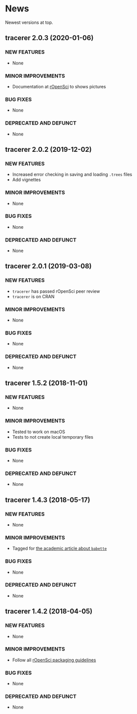# News

Newest versions at top.

## tracerer 2.0.3 (2020-01-06)

### NEW FEATURES

  * None

### MINOR IMPROVEMENTS

  * Documentation at [rOpenSci](https://docs.ropensci.org/tracerer) to
    shows pictures

### BUG FIXES

  * None

### DEPRECATED AND DEFUNCT

  * None

## tracerer 2.0.2 (2019-12-02)

### NEW FEATURES

  * Increased error checking in saving and loading `.trees` files
  * Add vignettes

### MINOR IMPROVEMENTS

  * None

### BUG FIXES

  * None

### DEPRECATED AND DEFUNCT

  * None

## tracerer 2.0.1 (2019-03-08)

### NEW FEATURES

  * `tracerer` has passed rOpenSci peer review
  * `tracerer` is on CRAN

### MINOR IMPROVEMENTS

  * None

### BUG FIXES

  * None

### DEPRECATED AND DEFUNCT

  * None

## tracerer 1.5.2 (2018-11-01)

### NEW FEATURES

  * None

### MINOR IMPROVEMENTS

  * Tested to work on macOS
  * Tests to not create local temporary files

### BUG FIXES

  * None

### DEPRECATED AND DEFUNCT

  * None

## tracerer 1.4.3 (2018-05-17)

### NEW FEATURES

  * None

### MINOR IMPROVEMENTS

  * Tagged for [the academic article about `babette`](https://github.com/ropensci/babette_article)

### BUG FIXES

  * None

### DEPRECATED AND DEFUNCT

  * None

## tracerer 1.4.2 (2018-04-05)

### NEW FEATURES

  * None

### MINOR IMPROVEMENTS

  * Follow all [rOpenSci packaging guidelines](https://github.com/ropensci/onboarding/blob/master/packaging_guide.md)

### BUG FIXES

  * None

### DEPRECATED AND DEFUNCT

  * None
